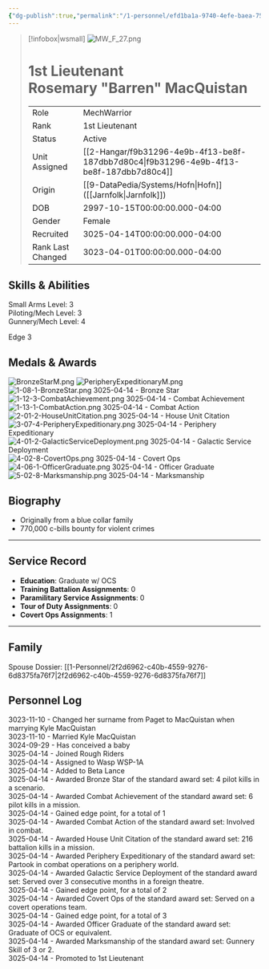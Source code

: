 ```yaml
---
{"dg-publish":true,"permalink":"/1-personnel/efd1ba1a-9740-4efe-baea-75497e789538/"}
---
```



> [!infobox|wsmall]
> ![MW_F_27.png](/img/user/z_Assets/People/Female/MechWarrior/MW_F_27.png)
> # 1st Lieutenant<br>Rosemary "Barren" MacQuistan
> | | |
> | - | - |
> | Role | MechWarrior |
> | Rank | 1st Lieutenant |
> | Status | Active |
> | Unit Assigned | [[2-Hangar/f9b31296-4e9b-4f13-be8f-187dbb7d80c4\|f9b31296-4e9b-4f13-be8f-187dbb7d80c4]]
> | Origin | [[9-DataPedia/Systems/Hofn\|Hofn]]<br>([[Jarnfolk\|Jarnfolk]]) |
> | DOB | 2997-10-15T00:00:00.000-04:00 |
> | Gender | Female |
> | Recruited | 3025-04-14T00:00:00.000-04:00 |
> | Rank Last Changed | 3023-04-01T00:00:00.000-04:00 |

## Skills & Abilities
Small Arms Level: 3<br>Piloting/Mech Level: 3<br>Gunnery/Mech Level: 4<br>

Edge 3

## Medals & Awards
![BronzeStarM.png](/img/user/z_Assets/Awards/medals/BronzeStarM.png)    ![PeripheryExpeditionaryM.png](/img/user/z_Assets/Awards/medals/PeripheryExpeditionaryM.png)     
![1-08-1-BronzeStar.png](/img/user/z_Assets/Awards/ribbons/1-08-1-BronzeStar.png) 3025-04-14 - Bronze Star<br>![1-12-3-CombatAchievement.png](/img/user/z_Assets/Awards/ribbons/1-12-3-CombatAchievement.png) 3025-04-14 - Combat Achievement<br>![1-13-1-CombatAction.png](/img/user/z_Assets/Awards/ribbons/1-13-1-CombatAction.png) 3025-04-14 - Combat Action<br>![2-01-2-HouseUnitCitation.png](/img/user/z_Assets/Awards/ribbons/2-01-2-HouseUnitCitation.png) 3025-04-14 - House Unit Citation<br>![3-07-4-PeripheryExpeditionary.png](/img/user/z_Assets/Awards/ribbons/3-07-4-PeripheryExpeditionary.png) 3025-04-14 - Periphery Expeditionary<br>![4-01-2-GalacticServiceDeployment.png](/img/user/z_Assets/Awards/ribbons/4-01-2-GalacticServiceDeployment.png) 3025-04-14 - Galactic Service Deployment<br>![4-02-8-CovertOps.png](/img/user/z_Assets/Awards/ribbons/4-02-8-CovertOps.png) 3025-04-14 - Covert Ops<br>![4-06-1-OfficerGraduate.png](/img/user/z_Assets/Awards/ribbons/4-06-1-OfficerGraduate.png) 3025-04-14 - Officer Graduate<br>![5-02-8-Marksmanship.png](/img/user/z_Assets/Awards/ribbons/5-02-8-Marksmanship.png) 3025-04-14 - Marksmanship<br>

## Biography
- Originally from a blue collar family
- 770,000 c-bills bounty for violent crimes
---
## Service Record
- **Education**: Graduate w/ OCS
- **Training Battalion Assignments**: 0
- **Paramilitary Service Assignments**: 0
- **Tour of Duty Assignments**: 0
- **Covert Ops Assignments**: 1
---

## Family
Spouse Dossier: [[1-Personnel/2f2d6962-c40b-4559-9276-6d8375fa76f7\|2f2d6962-c40b-4559-9276-6d8375fa76f7]]


## Personnel Log
3023-11-10 - Changed her surname from Paget to MacQuistan when marrying Kyle MacQuistan<br>3023-11-10 - Married Kyle MacQuistan<br>3024-09-29 - Has conceived a baby<br>3025-04-14 - Joined Rough Riders<br>3025-04-14 - Assigned to Wasp WSP-1A<br>3025-04-14 - Added to Beta Lance<br>3025-04-14 - Awarded Bronze Star of the standard award set: 4 pilot kills in a scenario.<br>3025-04-14 - Awarded Combat Achievement of the standard award set: 6 pilot kills in a mission.<br>3025-04-14 - Gained edge point, for a total of 1<br>3025-04-14 - Awarded Combat Action of the standard award set: Involved in combat.<br>3025-04-14 - Awarded House Unit Citation of the standard award set: 216 battalion kills in a mission.<br>3025-04-14 - Awarded Periphery Expeditionary of the standard award set: Partook in combat operations on a periphery world.<br>3025-04-14 - Awarded Galactic Service Deployment of the standard award set: Served over 3 consecutive months in a foreign theatre.<br>3025-04-14 - Gained edge point, for a total of 2<br>3025-04-14 - Awarded Covert Ops of the standard award set: Served on a covert operations team.<br>3025-04-14 - Gained edge point, for a total of 3<br>3025-04-14 - Awarded Officer Graduate of the standard award set: Graduate of OCS or equivalent.<br>3025-04-14 - Awarded Marksmanship of the standard award set: Gunnery Skill of 3 or 2.<br>3025-04-14 - Promoted to 1st Lieutenant<br>
